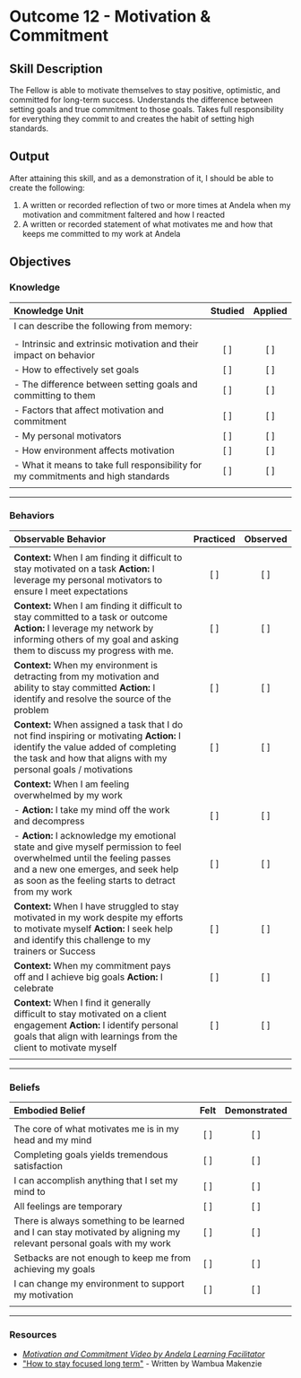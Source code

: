 # Outcome 12 - Motivation & Commitment

## Skill Description

The Fellow is able to motivate themselves to stay positive, optimistic, and committed for long-term success. Understands the difference between setting goals and true commitment to those goals. Takes full responsibility for everything they commit to and creates the habit of setting high standards.

## Output
After attaining this skill, and as a demonstration of it, I should be able to create the following:

1. A written or recorded reflection of two or more times at Andela when my motivation and commitment faltered and how I reacted
2. A written or recorded statement of what motivates me and how that keeps me committed to my work at Andela

## Objectives

### Knowledge

| Knowledge Unit | Studied | Applied |
|:---|:---:|:---:|
| I can describe the following from memory: | | |
| | | |
| - Intrinsic and extrinsic motivation and their impact on behavior | [ ] | [ ] |
| - How to effectively set goals | [ ] | [ ] |
| - The difference between setting goals and committing to them | [ ] | [ ] |
| - Factors that affect motivation and commitment | [ ] | [ ] |
| - My personal motivators | [ ] | [ ] |
| - How environment affects motivation | [ ] | [ ] |
| - What it means to take full responsibility for my commitments and high standards | [ ] | [ ] |
| | | |

---

### Behaviors

| Observable Behavior | Practiced | Observed |
|:---|:---:|:---:|
| | | |
| **Context:** When I am finding it difficult to stay motivated on a task **Action:** I leverage my personal motivators to ensure I meet expectations | [ ] | [ ] |
| **Context:** When I am finding it difficult to stay committed to a task or outcome **Action:** I leverage my network by informing others of my goal and asking them to discuss my progress with me.| [ ] | [ ] |
| **Context:** When my environment is detracting from my motivation and ability to stay committed **Action:** I identify and resolve the source of the problem | [ ] | [ ] |
| **Context:** When assigned a task that I do not find inspiring or motivating **Action:** I identify the value added of completing the task and how that aligns with my personal goals / motivations | [ ] | [ ] |
| **Context:** When I am feeling overwhelmed by my work | | |
| - **Action:** I take my mind off the work and decompress | [ ] | [ ] |
| - **Action:** I acknowledge my emotional state and give myself permission to feel overwhelmed until the feeling passes and a new one emerges, and seek help as soon as the feeling starts to detract from my work | [ ] | [ ] |
| **Context:** When I have struggled to stay motivated in my work despite my efforts to motivate myself **Action:** I seek help and identify this challenge to my trainers or Success | [ ] | [ ] |
| **Context:** When my commitment pays off and I achieve big goals **Action:** I celebrate | [ ] | [ ] |
| **Context:** When I find it generally difficult to stay motivated on a client engagement **Action:** I identify personal goals that align with learnings from the client to motivate myself | [ ] | [ ] |
| | |

---

### Beliefs

| Embodied Belief | Felt | Demonstrated |
|:---|:---:|:---:|
| | | |
| The core of what motivates me is in my head and my mind | [ ] | [ ] |
| Completing goals yields tremendous satisfaction | [ ] | [ ] |
| I can accomplish anything that I set my mind to | [ ] | [ ] |
| All feelings are temporary | [ ] | [ ] |
| There is always something to be learned and I can stay motivated by aligning my relevant personal goals with my work | [ ] | [ ] |
| Setbacks are not enough to keep me from achieving my goals | [ ] | [ ] |
| I can change my environment to support my motivation | [ ] | [ ] |
| | | |

---


### Resources

- [_Motivation and Commitment Video by Andela Learning Facilitator_](https://vimeo.com/221413377)
- ["How to stay focused long term"](https://medium.com/@andrewmakenzi/how-to-remain-focused-long-term-8323bd6bbea6) - Written by Wambua Makenzie
